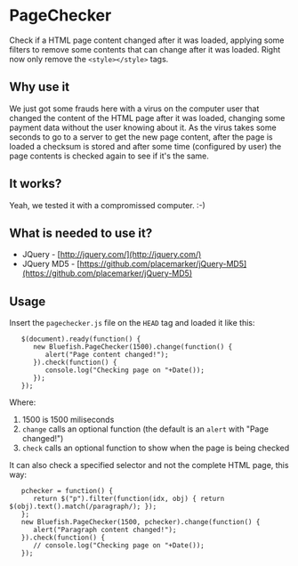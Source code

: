 # PageChecker

Check if a HTML page content changed after it was loaded, applying some filters
to remove some contents that can change after it was loaded. Right now only
remove the `<style></style>` tags.

## Why use it

We just got some frauds here with a virus on the computer user that changed the
content of the HTML page after it was loaded, changing some payment data without
the user knowing about it. As the virus takes some seconds to go to a server to
get the new page content, after the page is loaded a checksum is stored and
after some time (configured by user) the page contents is checked again to see
if it's the same.

## It works?

Yeah, we tested it with a compromissed computer. :-)

## What is needed to use it?

- JQuery - [http://jquery.com/](http://jquery.com/)
- JQuery MD5 - [https://github.com/placemarker/jQuery-MD5](https://github.com/placemarker/jQuery-MD5)

## Usage

Insert the `pagechecker.js` file on the `HEAD` tag and loaded it like this:

```
   $(document).ready(function() {
      new Bluefish.PageChecker(1500).change(function() {
         alert("Page content changed!");
      }).check(function() {
         console.log("Checking page on "+Date());
      });
   });
```
Where:

1. 1500 is 1500 miliseconds
2. `change` calls an optional function (the default is an `alert` with "Page changed!")
3. `check` calls an optional function to show when the page is being checked

It can also check a specified selector and not the complete HTML page, this way:

```
   pchecker = function() {
      return $("p").filter(function(idx, obj) { return $(obj).text().match(/paragraph/); });
   };
   new Bluefish.PageChecker(1500, pchecker).change(function() {
      alert("Paragraph content changed!");
   }).check(function() {
      // console.log("Checking page on "+Date());
   });
```
